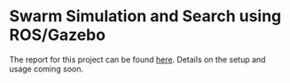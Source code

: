 # Swarm Simulation and Search using ROS/Gazebo
The report for this project can be found [here](https://github.com/RoNiN-25/drone-swarm-mini-project/blob/master/project_report.pdf).
Details on the setup and usage coming soon.

